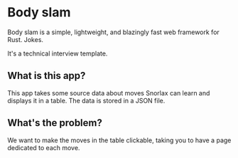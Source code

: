 # Body slam

Body slam is a simple, lightweight, and blazingly fast web framework for Rust. Jokes.

It's a technical interview template.

## What is this app?

This app takes some source data about moves Snorlax can learn and displays it in a table. The data is stored in a JSON file.

## What's the problem?

We want to make the moves in the table clickable, taking you to have a page dedicated to each move.
